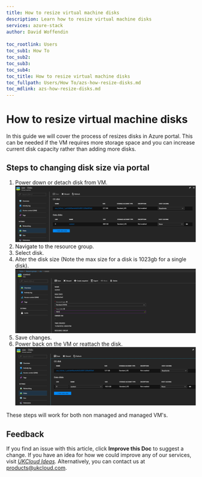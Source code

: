 ```yaml
---
title: How to resize virtual machine disks
description: Learn how to resize virtual machine disks
services: azure-stack
author: David Woffendin 

toc_rootlink: Users
toc_sub1: How To
toc_sub2: 
toc_sub3:
toc_sub4:
toc_title: How to resize virtual machine disks
toc_fullpath: Users/How To/azs-how-resize-disks.md
toc_mdlink: azs-how-resize-disks.md
---
```


# How to resize virtual machine disks

In this guide we will cover the process of resizes disks in Azure portal. This can be needed if the VM requires more storage space and you can increase current disk capacity rather than adding more disks.

## Steps to changing disk size via portal

1. Power down or detach disk from VM.
  ![Detach disks](images/azs-browser-detach-disk.png)
2. Navigate to the resource group.
3. Select disk.
4. Alter the disk size (Note the max size for a disk is 1023gb for a single disk).
  ![Detach disks](images/azs-browser-change-disk.png)
5. Save changes.
6. Power back on the VM or reattach the disk.
  ![Detach disks](images/azs-browser-attach-disk.png)

These steps will work for both non managed and managed VM's.

## Feedback

  If you find an issue with this article, click **Improve this Doc** to suggest a change. If you have an idea for how we could improve any of our services, visit [*UKCloud Ideas*](https://ideas.ukcloud.com). Alternatively, you can contact us at <products@ukcloud.com>.